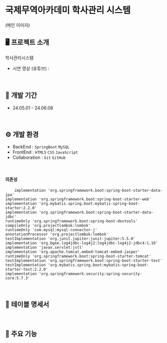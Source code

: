 # 국제무역아카데미 학사관리 시스템


(메인 이미지)


## 🖥️ 프로젝트 소개
학사관리시스템

* 시연 영상 (유튜브) : 

<br>

## :date: 개발 기간
* 24.05.01 - 24.06.08

<br>

## ⚙️ 개발 환경
- BackEnd :   `SpringBoot`  `MySQL`
- FrontEnd :  `HTML5`  `CSS`  `JavaScript`
- Collaboration : `Git` `GitHub`


<br>

#### 의존성

    	implementation 'org.springframework.boot:spring-boot-starter-data-jpa'
	implementation 'org.springframework.boot:spring-boot-starter-web'
	implementation 'org.mybatis.spring.boot:mybatis-spring-boot-starter:2.2.0'
	implementation 'org.springframework.boot:spring-boot-starter-data-jdbc'
	runtimeOnly 'org.springframework.boot:spring-boot-devtools'
	compileOnly 'org.projectlombok:lombok'
	runtimeOnly 'com.mysql:mysql-connector-j'
	annotationProcessor 'org.projectlombok:lombok'
	testImplementation 'org.junit.jupiter:junit-jupiter:5.5.0'
	implementation 'org.bgee.log4jdbc-log4j2:log4jdbc-log4j2-jdbc4:1.16'
	implementation 'javax.servlet:jstl'
	implementation 'org.apache.tomcat.embed:tomcat-embed-jasper'
	runtimeOnly 'org.springframework.boot:spring-boot-starter-tomcat'
	testImplementation 'org.springframework.boot:spring-boot-starter-test'
	testImplementation 'org.mybatis.spring.boot:mybatis-spring-boot-starter-test:2.2.0'
	implementation 'org.springframework.security:spring-security-core:5.7.3'
<br>

## 📝 테이블 명세서

<br>

## 📌 주요 기능


